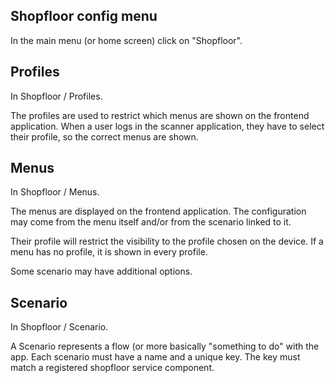 ## Shopfloor config menu

In the main menu (or home screen) click on "Shopfloor".

## Profiles

In Shopfloor / Profiles.

The profiles are used to restrict which menus are shown on the frontend
application. When a user logs in the scanner application, they have to
select their profile, so the correct menus are shown.

## Menus

In Shopfloor / Menus.

The menus are displayed on the frontend application. The configuration
may come from the menu itself and/or from the scenario linked to it.

Their profile will restrict the visibility to the profile chosen on the
device. If a menu has no profile, it is shown in every profile.

Some scenario may have additional options.

## Scenario

In Shopfloor / Scenario.

A Scenario represents a flow (or more basically "something to do" with
the app. Each scenario must have a name and a unique key. The key must
match a registered shopfloor service component.
